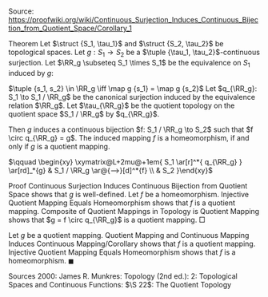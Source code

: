 # 

Source: https://proofwiki.org/wiki/Continuous_Surjection_Induces_Continuous_Bijection_from_Quotient_Space/Corollary_1

Theorem
Let $\struct {S_1, \tau_1}$ and $\struct {S_2, \tau_2}$ be topological spaces.
Let $g: S_1 \to S_2$ be a $\tuple {\tau_1, \tau_2}$-continuous surjection.
Let $\RR_g \subseteq S_1 \times S_1$ be the equivalence on $S_1$ induced by $g$:

$\tuple {s_1, s_2} \in \RR_g \iff \map g {s_1} = \map g {s_2}$
Let $q_{\RR_g}: S_1 \to S_1 / \RR_g$ be the canonical surjection induced by the equivalence relation $\RR_g$.
Let $\tau_{\RR_g}$ be the quotient topology on the quotient space $S_1 / \RR_g$ by $q_{\RR_g}$.

Then $g$ induces a continuous bijection $f: S_1 / \RR_g \to S_2$ such that $f \circ q_{\RR_g} = g$.
The induced mapping $f$ is a homeomorphism, if and only if $g$ is a quotient mapping.


$\qquad \begin{xy} \xymatrix@L+2mu@+1em{
 S_1 \ar[r]^*{ q_{\RR_g} }
     \ar[rd]_*{g}
&
 S_1 / \RR_g \ar@{-->}[d]^*{f}
\\ &
 S_2
}\end{xy}$


Proof
Continuous Surjection Induces Continuous Bijection from Quotient Space shows that $g$ is well-defined.
Let $f$ be a homeomorphism.
Injective Quotient Mapping Equals Homeomorphism shows that $f$ is a quotient mapping.
Composite of Quotient Mappings in Topology is Quotient Mapping shows that $g = f \circ q_{\RR_g}$ is a quotient mapping.
$\Box$

Let $g$ be a quotient mapping.
Quotient Mapping and Continuous Mapping Induces Continuous Mapping/Corollary shows that $f$ is a quotient mapping.
Injective Quotient Mapping Equals Homeomorphism shows that $f$ is a homeomorphism.
$\blacksquare$


Sources
2000: James R. Munkres: Topology (2nd ed.): $2$: Topological Spaces and Continuous Functions: $\S 22$: The Quotient Topology




